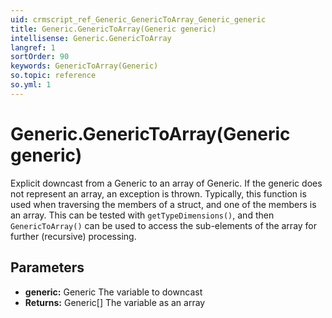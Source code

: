 ```yaml
---
uid: crmscript_ref_Generic_GenericToArray_Generic_generic
title: Generic.GenericToArray(Generic generic)
intellisense: Generic.GenericToArray
langref: 1
sortOrder: 90
keywords: GenericToArray(Generic)
so.topic: reference
so.yml: 1
---
```


# Generic.GenericToArray(Generic generic)

Explicit downcast from a Generic to an array of Generic. If the generic does not represent an array, an exception is thrown. Typically, this function is used when traversing the members of a struct, and one of the members is an array. This can be tested with `getTypeDimensions()`, and then `GenericToArray()` can be used to access the sub-elements of the array for further (recursive) processing.

## Parameters

* **generic:** Generic The variable to downcast
* **Returns:** Generic[] The variable as an array
